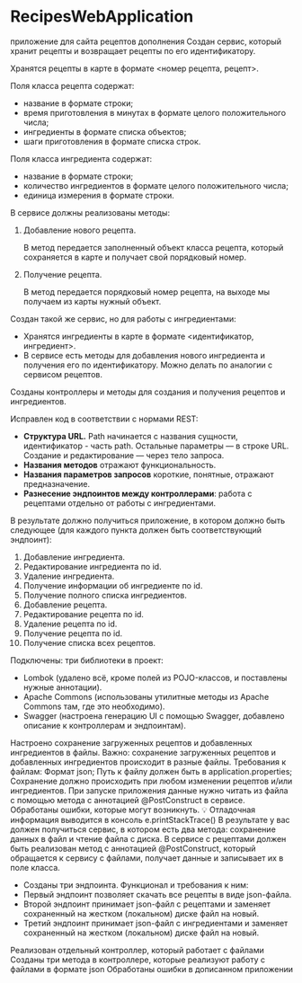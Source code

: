 # RecipesWebApplication
приложение для сайта рецептов дополнения
Создан сервис, который хранит рецепты и возвращает рецепты по его идентификатору. 

Хранятся рецепты в карте в формате <номер рецепта, рецепт>. 

Поля класса рецепта содержат:

- название в формате строки;
- время приготовления в минутах в формате целого положительного числа;
- ингредиенты в формате списка объектов;
- шаги приготовления в формате списка строк.

Поля класса ингредиента содержат:

- название в формате строки;
- количество ингредиентов в формате целого положительного числа;
- единица измерения в формате строки.

 

В сервисе должны реализованы методы:

1. Добавление нового рецепта. 
    
    В метод передается заполненный объект класса рецепта, который сохраняется в карте и получает свой порядковый номер. 
    
2. Получение рецепта. 
    
    В метод передается порядковый номер рецепта, на выходе мы получаем из карты нужный объект. 
    

Создан такой же сервис, но для работы с ингредиентами:

- Хранятся ингредиенты в карте в формате <идентификатор, ингредиент>.
- В сервисе есть методы для добавления нового ингредиента и получения его по идентификатору. Можно делать по аналогии с сервисом рецептов.

Созданы контроллеры и методы для создания и получения рецептов и ингредиентов.

Исправлен код в соответствии с нормами REST:

- **Структура URL.** Path начинается с названия сущности, идентификатор - часть path. Остальные параметры — в строке URL. Создание и редактирование — через тело запроса.
- **Названия методов** отражают функциональность.
- **Названия параметров запросов**  короткие, понятные, отражают предназначение.
- **Разнесение эндпоинтов между контроллерами**: работа с рецептами отдельно от работы с ингредиентами.

В результате должно получиться приложение, в котором должно быть следующее (для каждого пункта должен быть соответствующий эндпоинт):

1. Добавление ингредиента.
2. Редактирование ингредиента по id.
3. Удаление ингредиента.
4. Получение информации об ингредиенте по id.
5. Получение полного списка ингредиентов.
6. Добавление рецепта.
7. Редактирование рецепта по id.
8. Удаление рецепта по id.
9. Получение рецепта по id.
10. Получение списка всех рецептов.


Подключены:  три библиотеки в проект:
- Lombok (удалено всё, кроме полей из POJO-классов, и поставлены нужные аннотации).
- Apache Commons (использованы утилитные методы из Apache Commons там, где это необходимо).
- Swagger (настроена генерацию UI с помощью Swagger, добавлено описание к контроллерам и эндпоинтам).


Настроено сохранение загруженных рецептов и добавленных ингредиентов в файлы.
Важно: сохранение загруженных рецептов и добавленных ингредиентов  происходит в разные файлы.
Требования к файлам:
Формат json;
Путь к файлу должен быть в application.properties;
Сохранение должно происходить при любом изменении рецептов и/или ингредиентов.
При запуске приложения данные нужно читать из файла с помощью метода с аннотацией @PostConstruct в сервисе.
Обработаны ошибки, которые могут возникнуть.
💡 Отладочная информация выводится в консоль 
e.printStackTrace()
В результате у вас должен получиться сервис, в котором есть два метода: сохранение данных в файл и чтение файла с диска. В сервисе с рецептами должен быть реализован метод с аннотацией @PostConstruct, который обращается к сервису с файлами, получает данные и записывает их в поле класса.

 - Созданы три эндпоинта.
Функционал и требования к ним:
 - Первый эндпоинт позволяет скачать все рецепты в виде json-файла.
 - Второй эндпоинт принимает json-файл с рецептами и заменяет сохраненный на жестком (локальном) диске файл на новый.
 - Третий эндпоинт принимает json-файл с ингредиентами и заменяет сохраненный на жестком (локальном) диске файл на новый.

Реализован отдельный контроллер, который работает с файлами
Созданы три метода в контроллере, которые реализуют работу с файлами в формате json
Обработаны ошибки в дописанном приложении
